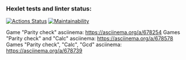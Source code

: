 ### Hexlet tests and linter status:
[![Actions Status](https://github.com/Serrgen24/frontend-project-44/actions/workflows/hexlet-check.yml/badge.svg)](https://github.com/Serrgen24/frontend-project-44/actions)
[![Maintainability](https://api.codeclimate.com/v1/badges/40c48d3197ca557d93e9/maintainability)](https://codeclimate.com/github/Serrgen24/frontend-project-44/maintainability)

Game "Parity check" asciinema: https://asciinema.org/a/678254
Games "Parity check" and "Calc" asciinema: https://asciinema.org/a/678578
Games "Parity check", "Calc", "Gcd" asciinema: https://asciinema.org/a/678739
